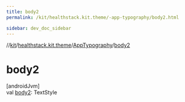 ```yaml
---
title: body2
permalink: /kit/healthstack.kit.theme/-app-typography/body2.html

sidebar: dev_doc_sidebar
---
```

//[kit](../../../index.html)/[healthstack.kit.theme](../index.html)/[AppTypography](index.html)/[body2](body2.html)



# body2



[androidJvm]\
val [body2](body2.html): TextStyle




